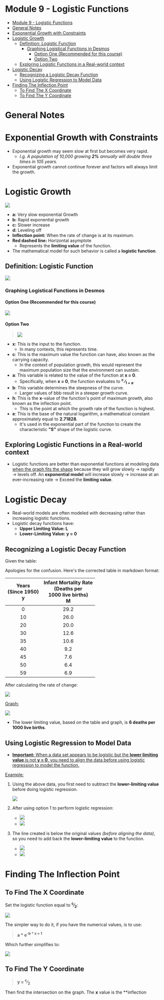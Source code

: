 # Module 9 - Logistic Functions

<!-- TOC -->
* [Module 9 - Logistic Functions](#module-9---logistic-functions)
* [General Notes](#general-notes)
* [Exponential Growth with Constraints](#exponential-growth-with-constraints)
* [Logistic Growth](#logistic-growth)
  * [Definition: Logistic Function](#definition-logistic-function)
    * [Graphing Logistical Functions in Desmos](#graphing-logistical-functions-in-desmos)
      * [Option One (Recommended for this course)](#option-one-recommended-for-this-course)
      * [Option Two](#option-two)
  * [Exploring Logistic Functions in a Real-world context](#exploring-logistic-functions-in-a-real-world-context)
* [Logistic Decay](#logistic-decay)
  * [Recognizing a Logistic Decay Function](#recognizing-a-logistic-decay-function)
  * [Using Logistic Regression to Model Data](#using-logistic-regression-to-model-data)
* [Finding The Inflection Point](#finding-the-inflection-point)
  * [To Find The X Coordinate](#to-find-the-x-coordinate)
  * [To Find The Y Coordinate](#to-find-the-y-coordinate)
<!-- TOC -->

# General Notes

# Exponential Growth with Constraints

- Exponential growth may seem slow at first but becomes very rapid.
    - _I.g. A population of 10,000 growing **2%** annually will double three
      times in 105 years._
- Exponential growth cannot continue forever and factors will always limit the
  growth.

# Logistic Growth

![](assets/graph_log_func_001.png)

- **a:** Very slow exponential Growth
- **b:** Rapid exponential growth
- **c:** Slower increase
- **d:** Leveling off
- **Inflection point:** When the rate of change is at its maximum.
- **Red dashed line:** Horizontal asymptote
    - Represents the **limiting value** of the function.
- The mathematical model for such behavior is called a **logistic function**.

## Definition: Logistic Function

![](assets/def_logistic_func.png)

### Graphing Logistical Functions in Desmos

#### Option One (Recommended for this course)

![](assets/graph_log_func_002.png)

#### Option Two

> ![](assets/fun_log_001.png)

- **x**: This is the input to the function.
    - In many contexts, this represents time.
- **c**: This is the maximum value the function can have, also known as the
  carrying capacity.
    - In the context of population growth, this would represent the maximum
      population size that the environment can sustain.
- **a**: This variable is related to the value of the function at **x = 0**.
    - Specifically, when **x = 0**, the function evaluates to **<sup>c</sup>
      &frasl;<sub>1 + a</sub>**.
- **b**: This variable determines the steepness of the curve.
    - Larger values of bbb result in a steeper growth curve.
- **h**: This is the **x**-value of the function's point of maximum growth, also
  known as the inflection point.
    - This is the point at which the growth rate of
      the function is highest.
- **e**: This is the base of the natural logarithm, a mathematical constant
  approximately equal to **2.71828**.
    - It's used in the exponential part of the function to create the
      characteristic **"S"** shape of the logistic curve.

## Exploring Logistic Functions in a Real-world context

- Logistic functions are better than exponential functions at modeling data <u>
  when the graph fits the shape</u> because they will grow slowly &rarr; rapidly
  &rarr; levels off. An **exponential model** will increase slowly &rarr;
  increase at an ever-increasing rate &rarr; Exceed the **limiting value**.

# Logistic Decay

- Real-world models are often modeled with decreasing rather than increasing
  logistic functions.
- Logistic decay functions have:
    - **Upper Limiting Value: L**
    - **Lower-Limiting Value: y = 0**

## Recognizing a Logistic Decay Function

Given the table:

Apologies for the confusion. Here's the corrected table in markdown format:

| Years<br/>(Since 1950)<br/>**y** | Infant Mortality Rate<br/>(Deaths per<br/>1000 live births)<br/>**M** |
|:--------------------------------:|:---------------------------------------------------------------------:|
|                0                 |                                 29.2                                  |
|                10                |                                 26.0                                  |
|                20                |                                 20.0                                  |
|                30                |                                 12.6                                  |
|                35                |                                 10.6                                  |
|                40                |                                  9.2                                  |
|                45                |                                  7.6                                  |
|                50                |                                  6.4                                  |
|                59                |                                  6.9                                  |

After calculating the rate of change:

![](assets/table_log_decay_001.png)

<u>Graph:</u>

![](assets/graph_log_decay_001.png)

- The lower limiting value, based on the table and graph, is **6 deaths per 1000
  live births**.

## Using Logistic Regression to Model Data

- <u>**Important:** When a data set appears to be logistic but the **lower
  limiting value** is not **y = 0**, you need to align the data before using
  logistic regression to model the function.</u>

<u>Example:</u>

1. Using the above data, you first need to subtract the **lower-limiting value**
   before doing logistic regression.

   ![](assets/table_log_decay_002.png)

2. After using option 1 to perform logistic regression:
    - ![](assets/graph_log_func_003.png)
    - ![](assets/fun_log_002.png)
3. The line created is below the original values _(before aligning the data)_,
   so you need to add back the **lower-limiting value** to the function.
    - ![](assets/graph_log_func_004.png)
    - ![](assets/fun_log_003.png)

# Finding The Inflection Point

## To Find The X Coordinate

Set the logistic function equal to **<sup>c</sup>&frasl;<sub>2</sub>**:

![](assets/fun_log_004.png)

The simpler way to do it, if you have the numerical values, is to use:

> **a * e<sup>-b * x = 1</sup>**

Which further simplifies to:

![](assets/fun_log_005.png)

## To Find The Y Coordinate

> **y = <sup>c</sup>&frasl;<sub>2</sub>**

Then find the intersection on the graph. The **x** value is the **inflection


